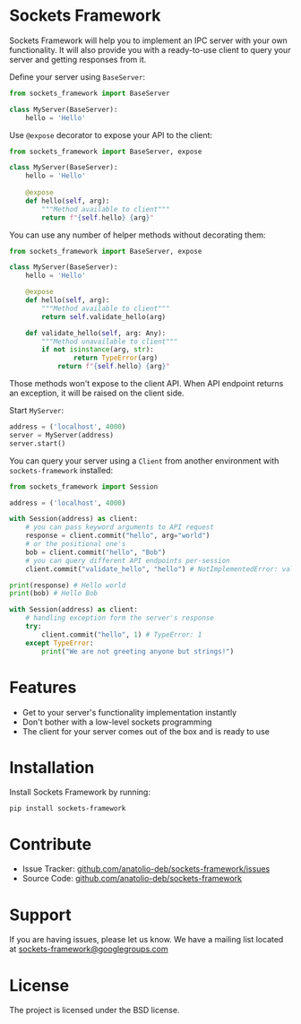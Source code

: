 # Sockets Framework

Sockets Framework will help you to implement an IPC server with your own functionality. It will also provide you with a ready-to-use client to query your server and getting responses from it.

Define your server using `BaseServer`:

```python
from sockets_framework import BaseServer

class MyServer(BaseServer):
    hello = 'Hello'
```

Use `@expose` decorator to expose your API to the client:

```python
from sockets_framework import BaseServer, expose

class MyServer(BaseServer):
    hello = 'Hello'
	
	@expose
	def hello(self, arg):
		"""Method available to client"""
        return f"{self.hello} {arg}"
```

You can use any number of helper methods without decorating them:

```python
from sockets_framework import BaseServer, expose

class MyServer(BaseServer):
    hello = 'Hello'

	@expose
    def hello(self, arg):
		"""Method available to client"""
        return self.validate_hello(arg)

	def validate_hello(self, arg: Any):
		"""Method unavailable to client"""
		if not isinstance(arg, str):
				return TypeError(arg)
			return f"{self.hello} {arg}"
```

Those methods won't expose to the client API. When API endpoint returns an exception, it will be raised on the client side.

Start `MyServer`:

```python
address = ('localhost', 4000)
server = MyServer(address)
server.start()
```

You can query your server using a `Client` from another environment with `sockets-framework` installed:

```python
from sockets_framework import Session

address = ('localhost', 4000)

with Session(address) as client:
	# you can pass keyword arguments to API request
    response = client.commit("hello", arg="world")
	# or the positional one's
    bob = client.commit("hello", "Bob")
	# you can query different API endpoints per-session
	client.commit("validate_hello", "hello") # NotImplementedError: validate_hello

print(response) # Hello world
print(bob) # Hello Bob

with Session(address) as client:
	# handling exception form the server's response
	try:
		client.commit("hello", 1) # TypeError: 1
	except TypeError:
		print("We are not greeting anyone but strings!")
```

# Features

- Get to your server's functionality implementation instantly
- Don't bother with a low-level sockets programming
- The client for your server comes out of the box and is ready to use

# Installation

Install Sockets Framework by running:

```
pip install sockets-framework
```

# Contribute

- Issue Tracker: [github.com/anatolio-deb/sockets-framework/issues](https://github.com/anatolio-deb/sockets-framework/issues)
- Source Code: [github.com/anatolio-deb/sockets-framework](https://github.com/anatolio-deb/sockets-framework)

# Support

If you are having issues, please let us know.
We have a mailing list located at [sockets-framework@googlegroups.com](mailto:sockets-framework@googlegroups.com)

# License

The project is licensed under the BSD license.
